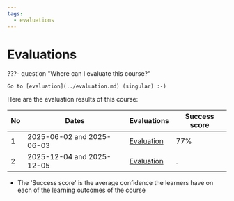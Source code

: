```yaml
---
tags:
  - evaluations
---
```


# Evaluations

???- question "Where can I evaluate this course?"

    Go to [evaluation](../evaluation.md) (singular) :-)

Here are the evaluation results of this course:

| No  | Dates                     | Evaluations                      | Success score |
| --- | ------------------------- | -------------------------------- | ------------- |
| 1   | 2025-06-02 and 2025-06-03 | [Evaluation](20250602/README.md) | 77%           |
| 2   | 2025-12-04 and 2025-12-05 | [Evaluation](20251204/README.md) | .             |

- The 'Success score' is the average confidence the learners
  have on each of the learning outcomes of the course
